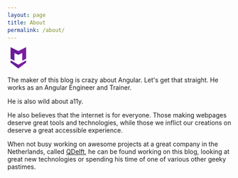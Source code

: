```yaml
---
layout: page
title: About
permalink: /about/
---
```

![alt text](https://github.com/adam-p/markdown-here/raw/master/src/common/images/icon48.png "Logo Title Text 1")

The maker of this blog is crazy about Angular. Let's get that straight. He works as an Angular Engineer and Trainer.

He is also wild about a11y.

He also believes that the internet is for everyone. Those making webpages deserve great tools and technologies, while those
we inflict our creations on deserve a great accessible experience.

When not busy working on awesome projects at a great company in the Netherlands, called <a href="http://www.qdelft.nl" target="_blank">QDelft</a>, 
he can be found working on this blog, looking at great new technologies or spending his time of one of various other geeky pastimes.
